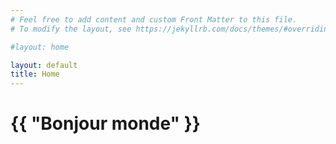 ```yaml
---
# Feel free to add content and custom Front Matter to this file.
# To modify the layout, see https://jekyllrb.com/docs/themes/#overriding-theme-defaults

#layout: home

layout: default
title: Home
---
```

<h1>{{ "Bonjour monde" }}</h1>